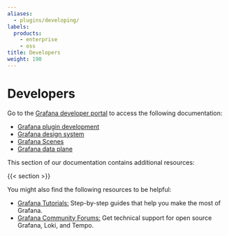 ```yaml
---
aliases:
  - plugins/developing/
labels:
  products:
    - enterprise
    - oss
title: Developers
weight: 190
---
```


# Developers

Go to the [Grafana developer portal](/developers) to access the following documentation:
- [Grafana plugin development](/developers/plugin-tools) 
- [Grafana design system](https://developers.grafana.com) 
- [Grafana Scenes](/developers/scenes) 
- [Grafana data plane](/developers/dataplane) 

This section of our documentation contains additional resources:

{{< section >}}

You might also find the following resources to be helpful:

- [Grafana Tutorials:](https://grafana.com/tutorials/) Step-by-step guides that help you make the most of Grafana.
- [Grafana Community Forums:](https://community.grafana.com) Get technical support for open source Grafana, Loki, and Tempo.
